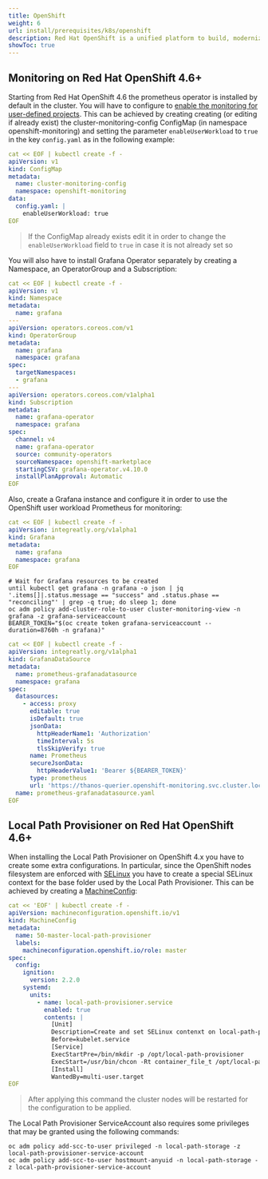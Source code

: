 ```yaml
---
title: OpenShift
weight: 6
url: install/prerequisites/k8s/openshift
description: Red Hat OpenShift is a unified platform to build, modernize, and deploy applications at scale.
showToc: true
---
```


## Monitoring on Red Hat OpenShift 4.6+

Starting from Red Hat OpenShift 4.6 the prometheus operator is installed by default in the cluster. You will have to configure to [enable the monitoring for user-defined projects](https://docs.openshift.com/container-platform/4.6/monitoring/enabling-monitoring-for-user-defined-projects.html). This can be achieved by creating creating (or editing if already exist) the cluster-monitoring-config ConfigMap (in namespace openshift-monitoring) and setting the parameter `enableUserWorkload` to `true` in the key `config.yaml` as in the following example:

```yaml
cat << EOF | kubectl create -f -
apiVersion: v1
kind: ConfigMap
metadata:
  name: cluster-monitoring-config
  namespace: openshift-monitoring
data:
  config.yaml: |
    enableUserWorkload: true
EOF
```

> If the ConfigMap already exists edit it in order to change the `enableUserWorkload` field to `true` in case it is not already set so

You will also have to install Grafana Operator separately by creating a Namespace, an OperatorGroup and a Subscription:

```yaml
cat << EOF | kubectl create -f -
apiVersion: v1
kind: Namespace
metadata:
  name: grafana
---
apiVersion: operators.coreos.com/v1
kind: OperatorGroup
metadata:
  name: grafana
  namespace: grafana
spec:
  targetNamespaces:
  - grafana
---
apiVersion: operators.coreos.com/v1alpha1
kind: Subscription
metadata:
  name: grafana-operator
  namespace: grafana
spec:
  channel: v4
  name: grafana-operator
  source: community-operators
  sourceNamespace: openshift-marketplace
  startingCSV: grafana-operator.v4.10.0
  installPlanApproval: Automatic
EOF
```

Also, create a Grafana instance and configure it in order to use the OpenShift user workload Prometheus for monitoring:

```yaml
cat << EOF | kubectl create -f -
apiVersion: integreatly.org/v1alpha1
kind: Grafana
metadata:
  name: grafana
  namespace: grafana
EOF
```

```
# Wait for Grafana resources to be created
until kubectl get grafana -n grafana -o json | jq '.items[]|.status.message == "success" and .status.phase == "reconciling"' | grep -q true; do sleep 1; done
oc adm policy add-cluster-role-to-user cluster-monitoring-view -n grafana -z grafana-serviceaccount
BEARER_TOKEN="$(oc create token grafana-serviceaccount --duration=8760h -n grafana)"
```

```yaml
cat << EOF | kubectl create -f -
apiVersion: integreatly.org/v1alpha1
kind: GrafanaDataSource
metadata:
  name: prometheus-grafanadatasource
  namespace: grafana
spec:
  datasources:
    - access: proxy
      editable: true
      isDefault: true
      jsonData:
        httpHeaderName1: 'Authorization'
        timeInterval: 5s
        tlsSkipVerify: true
      name: Prometheus
      secureJsonData:
        httpHeaderValue1: 'Bearer ${BEARER_TOKEN}'
      type: prometheus
      url: 'https://thanos-querier.openshift-monitoring.svc.cluster.local:9091'
  name: prometheus-grafanadatasource.yaml
EOF
```

## Local Path Provisioner on Red Hat OpenShift 4.6+

When installing the Local Path Provisioner on OpenShift 4.x you have to create some extra configurations. In particular, since the OpenShift nodes filesystem are enforced with [SELinux](https://es.wikipedia.org/wiki/SELinux) you have to create a special SELinux context for the base folder used by the Local Path Provisioner. This can be achieved by creating a [MachineConfig](https://docs.openshift.com/container-platform/4.6/post_installation_configuration/machine-configuration-tasks.html):

```yaml
cat << 'EOF' | kubectl create -f -
apiVersion: machineconfiguration.openshift.io/v1
kind: MachineConfig
metadata:
  name: 50-master-local-path-provisioner
  labels:
    machineconfiguration.openshift.io/role: master
spec:
  config:
    ignition:
      version: 2.2.0
    systemd:
      units:
        - name: local-path-provisioner.service
          enabled: true
          contents: |
            [Unit]
            Description=Create and set SELinux contenxt on local-path-provisioner directory
            Before=kubelet.service
            [Service]
            ExecStartPre=/bin/mkdir -p /opt/local-path-provisioner
            ExecStart=/usr/bin/chcon -Rt container_file_t /opt/local-path-provisioner
            [Install]
            WantedBy=multi-user.target
EOF
```

> After applying this command the cluster nodes will be restarted for the configuration to be applied.

The Local Path Provisioner ServiceAccount also requires some privileges that may be granted using the following commands:

```
oc adm policy add-scc-to-user privileged -n local-path-storage -z local-path-provisioner-service-account
oc adm policy add-scc-to-user hostmount-anyuid -n local-path-storage -z local-path-provisioner-service-account
```


